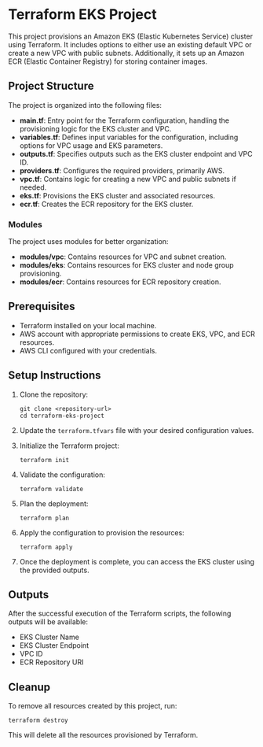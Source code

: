 # Terraform EKS Project

This project provisions an Amazon EKS (Elastic Kubernetes Service) cluster using Terraform. It includes options to either use an existing default VPC or create a new VPC with public subnets. Additionally, it sets up an Amazon ECR (Elastic Container Registry) for storing container images.

## Project Structure

The project is organized into the following files:

- **main.tf**: Entry point for the Terraform configuration, handling the provisioning logic for the EKS cluster and VPC.
- **variables.tf**: Defines input variables for the configuration, including options for VPC usage and EKS parameters.
- **outputs.tf**: Specifies outputs such as the EKS cluster endpoint and VPC ID.
- **providers.tf**: Configures the required providers, primarily AWS.
- **vpc.tf**: Contains logic for creating a new VPC and public subnets if needed.
- **eks.tf**: Provisions the EKS cluster and associated resources.
- **ecr.tf**: Creates the ECR repository for the EKS cluster.

### Modules

The project uses modules for better organization:

- **modules/vpc**: Contains resources for VPC and subnet creation.
- **modules/eks**: Contains resources for EKS cluster and node group provisioning.
- **modules/ecr**: Contains resources for ECR repository creation.

## Prerequisites

- Terraform installed on your local machine.
- AWS account with appropriate permissions to create EKS, VPC, and ECR resources.
- AWS CLI configured with your credentials.

## Setup Instructions

1. Clone the repository:
   ```
   git clone <repository-url>
   cd terraform-eks-project
   ```

2. Update the `terraform.tfvars` file with your desired configuration values.

3. Initialize the Terraform project:
   ```
   terraform init
   ```

4. Validate the configuration:
   ```
   terraform validate
   ```

5. Plan the deployment:
   ```
   terraform plan
   ```

6. Apply the configuration to provision the resources:
   ```
   terraform apply
   ```

7. Once the deployment is complete, you can access the EKS cluster using the provided outputs.

## Outputs

After the successful execution of the Terraform scripts, the following outputs will be available:

- EKS Cluster Name
- EKS Cluster Endpoint
- VPC ID
- ECR Repository URI

## Cleanup

To remove all resources created by this project, run:
```
terraform destroy
```

This will delete all the resources provisioned by Terraform.